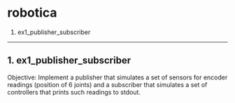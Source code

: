 # robotica
1. ex1_publisher_subscriber
***
## 1. ex1_publisher_subscriber
Objective:
Implement a publisher that simulates a set of sensors for encoder readings (position of 6 joints) and a subscriber that simulates a set of controllers that prints such readings to stdout.
